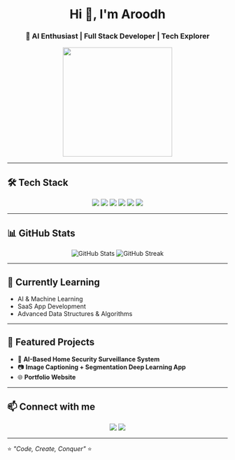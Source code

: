 <!-- Header -->
<h1 align="center">Hi 👋, I'm Aroodh</h1>
<h3 align="center">🚀 AI Enthusiast | Full Stack Developer | Tech Explorer</h3>

<!-- Animated GIF -->
<p align="center">
  <img src="https://www.instagram.com/p/DDt-NzDJBt9PFTFOIyra_Ih0GixW5gdpHUE0KU0/?img_index=1" width="250"/>
</p>

---

## 🛠 Tech Stack
<p align="center">
  <img src="https://img.shields.io/badge/Python-3776AB?style=for-the-badge&logo=python&logoColor=white"/>
  <img src="https://img.shields.io/badge/JavaScript-F7DF1E?style=for-the-badge&logo=javascript&logoColor=black"/>
  <img src="https://img.shields.io/badge/React-20232A?style=for-the-badge&logo=react&logoColor=61DAFB"/>
  <img src="https://img.shields.io/badge/Node.js-43853D?style=for-the-badge&logo=node.js&logoColor=white"/>
  <img src="https://img.shields.io/badge/MySQL-005C84?style=for-the-badge&logo=mysql&logoColor=white"/>
  <img src="https://img.shields.io/badge/MongoDB-4EA94B?style=for-the-badge&logo=mongodb&logoColor=white"/>
</p>

---

## 📊 GitHub Stats
<p align="center">
  <img src="https://github-readme-stats.vercel.app/api?username=Aroodh&show_icons=true&theme=radical" alt="GitHub Stats"/>
  <img src="https://github-readme-streak-stats.herokuapp.com/?user=Aroodh&theme=radical" alt="GitHub Streak"/>
</p>

---

## 🌱 Currently Learning
- AI & Machine Learning
- SaaS App Development
- Advanced Data Structures & Algorithms

---

## 🚀 Featured Projects
- 🔐 **AI-Based Home Security Surveillance System**
- 📷 **Image Captioning + Segmentation Deep Learning App**
- 🌐 **Portfolio Website**

---

## 📫 Connect with me
<p align="center">
  <a href="https://www.linkedin.com/in/aroodh-k-021063287/"><img src="https://img.shields.io/badge/LinkedIn-blue?style=for-the-badge&logo=linkedin"/></a>
  <a href="mailto:aroodhkalloli2003@gmail.com"><img src="https://img.shields.io/badge/Email-red?style=for-the-badge&logo=gmail&logoColor=white"/></a>
</p>

---

⭐️ *"Code, Create, Conquer"* ⭐️
